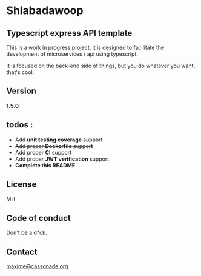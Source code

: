 # Shlabadawoop

## Typescript express API template

This is a work in progress project, it is designed to facilitate the development of microservices / api using typescript.

It is focused on the back-end side of things, but you do whatever you want, that's cool.

## Version

**1.5.0**

## todos :

- ~~Add **unit testing coverage** support~~
- ~~Add proper **Dockerfile** support~~
- Add proper **CI** support
- Add proper **JWT verification** support
- **Complete this README**

## License

MIT

## Code of conduct

Don't be a d\*ck.

## Contact

maxime@cassonade.org
